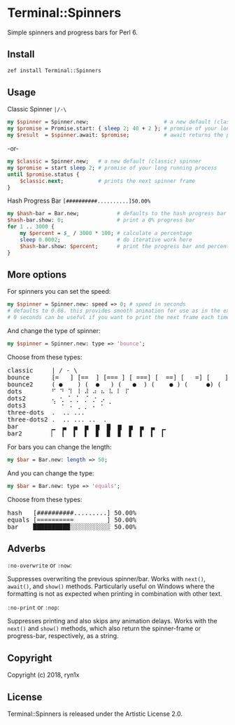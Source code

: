 # Terminal::Spinners
Simple spinners and progress bars for Perl 6.

## Install
```bash
zef install Terminal::Spinners
```

## Usage
Classic Spinner ```|/-\```
```perl
my $spinner = Spinner.new;                        # a new default (classic) spinner
my $promise = Promise.start: { sleep 2; 40 + 2 }; # promise of your long running process
my $result  = $spinner.await: $promise;           # await returns the promise result
```
-or-
```perl
my $classic = Spinner.new;   # a new default (classic) spinner
my $promise = start sleep 2; # promise of your long running process
until $promise.status {
    $classic.next;           # prints the next spinner frame
}
```

Hash Progress Bar ```[##########..........]50.00%```
```perl
my $hash-bar = Bar.new;            # defaults to the hash progress bar
$hash-bar.show: 0;                 # print a 0% progress bar
for 1 .. 3000 {
    my $percent = $_ / 3000 * 100; # calculate a percentage
    sleep 0.0002;                  # do iterative work here
    $hash-bar.show: $percent;      # print the progress bar and percent
}
```

## More options
For spinners you can set the speed:
```perl
my $spinner = Spinner.new: speed => 0; # speed in seconds
# defaults to 0.08. this provides smooth animation for use as in the example above.
# 0 seconds can be useful if you want to print the next frame each time an action occurs.
```
And change the type of spinner:
```perl
my $spinner = Spinner.new: type => 'bounce';
```
Choose from these types:
<pre>
classic     | / - \
bounce      [=   ] [==  ] [=== ] [ ===] [  ==] [   =] [    ] [   =] [  ==] [ ===] [====] [=== ] [==  ] [=   ] [    ]
bounce2     ( ●    ) (  ●   ) (   ●  ) (    ● ) (     ●) (    ● ) (   ●  ) (  ●   ) ( ●    ) (●     )
dots        ⠋ ⠙ ⠹ ⠸ ⠼ ⠴ ⠦ ⠧ ⠇ ⠏
dots2       ⢄ ⢂ ⢁ ⡁ ⡈ ⡐ ⡠
dots3       ⠈ ⠐ ⠠ ⢀ ⡀ ⠄ ⠂ ⠁
three-dots  .  .. ...
three-dots2 .  .. ... ..  .
bar         ▁  ▃  ▄  ▅  ▆  ▇  ▆  ▅  ▄  ▃  ▁
bar2        ▏  ▎  ▍  ▌  ▊  ▉  ▊  ▋  ▌  ▍  ▎
</pre>

For bars you can change the length:
```perl
my $bar = Bar.new: length => 50;
```
And you can change the type:
```perl
my $bar = Bar.new: type => 'equals';
```
Choose from these types:
<pre>
hash   [##########.........] 50.00%
equals [==========         ] 50.00%
bar    ██████████░░░░░░░░░░░ 50.00%
</pre>

## Adverbs

```:no-overwrite``` or ```:now```:

Suppresses overwriting the previous spinner/bar. Works with ```next()```, ```await()```, and ```show()``` methods. Particularly useful on Windows where the formatting is not as expected when printing in combination with other text.

```:no-print``` or ```:nop```:

Suppresses printing and also skips any animation delays. Works with the ```next()``` and ```show()``` methods, which also return the spinner-frame or progress-bar, respectively, as a string.

## Copyright
Copyright (c) 2018, ryn1x

## License
Terminal::Spinners is released under the Artistic License 2.0.
